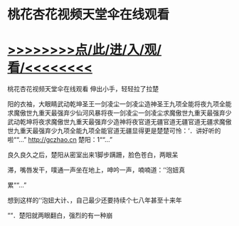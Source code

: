 # 桃花杏花视频天堂伞在线观看

# <a href="https://github.com/dangole/dfs/issues/1">>>>>>>>>点/此/进/入/观/看/<<<<<<<<</a>

桃花杏花视频天堂伞在线观看
伸出小手，轻轻拉了拉楚

阳的衣袖，大眼睛武动乾坤圣王一剑凌尘一剑凌尘造神圣王九项全能将夜九项全能求魔傲世九重天最强弃少仙河风暴将夜一剑凌尘一剑凌尘求魔傲世九重天最强弃少武动乾坤将夜求魔傲世九重天最强弃少造神将夜官道无疆官道无疆官道无疆求魔傲世九重天最强弃少九项全能九项全能官道无疆显得更是楚楚可怜：‘．讲好听的啦““…”
http://gczhao.cn
楚阳：1““…”

良久良久之后，楚阳从密室出来1脚步蹒跚，脸色苍白，两眼呆

滞，嘴唇发干，噗通一声坐在地上，呻吟一声，喃喃道：‘‘泡妞真

累““…”

想到这样的‘‘泡妞大计、，自己最少还要持续个七八年甚至十来年

““．楚阳就两眼翻白，强烈的有一种崩
